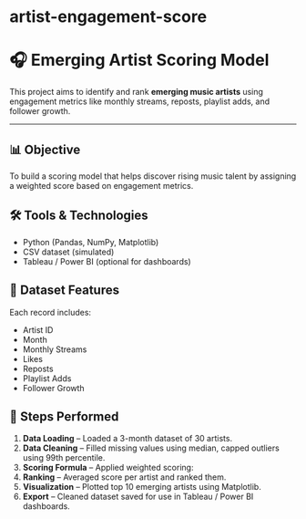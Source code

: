 # artist-engagement-score
# 🎧 Emerging Artist Scoring Model

This project aims to identify and rank **emerging music artists** using engagement metrics like monthly streams, reposts, playlist adds, and follower growth.

---

## 📊 Objective

To build a scoring model that helps discover rising music talent by assigning a weighted score based on engagement metrics.


## 🛠 Tools & Technologies

- Python (Pandas, NumPy, Matplotlib)
- CSV dataset (simulated)
- Tableau / Power BI (optional for dashboards)

## 📁 Dataset Features

Each record includes:
- Artist ID
- Month
- Monthly Streams
- Likes
- Reposts
- Playlist Adds
- Follower Growth

## 🔧 Steps Performed

1. **Data Loading** – Loaded a 3-month dataset of 30 artists.
2. **Data Cleaning** – Filled missing values using median, capped outliers using 99th percentile.
3. **Scoring Formula** – Applied weighted scoring:
4. **Ranking** – Averaged score per artist and ranked them.
5. **Visualization** – Plotted top 10 emerging artists using Matplotlib.
6. **Export** – Cleaned dataset saved for use in Tableau / Power BI dashboards.



